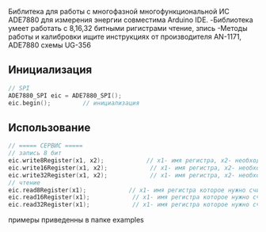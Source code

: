 Библитека для работы  с многофазной многофункциональной ИС ADE7880 для измерения энергии совместима Arduino IDE.
-Библиотека умеет работать с 8,16,32 битными ригистрами чтение, зпись 
-Методы работы и калибровки ищите инструкциях от производителя  AN-1171, ADE7880 схемы UG-356
<a id="init"></a>
## Инициализация
```cpp
// SPI
ADE7880_SPI eic = ADE7880_SPI();
eic.begin();         // инициализация
```
<a id="usage"></a>
## Использование
```cpp
// ===== СЕРВИС =====
// запись 8 бит
eic.write8Register(x1, x2);            // x1- имя регистра, х2- необходимое значение в HEX для записи калибровки и т.д
eic.write16Register(x1, x2);            // x1- имя регистра, х2- необходимое значение в HEX для записи калибровки и т.д
eic.write32Register(x1, x2);            // x1- имя регистра, х2- необходимое значение в HEX для записи калибровки и т.д
// чтение
eic.read8Register(x1);            // x1- имя регистра которое нужно считать
eic.read16Register(x1);            // x1- имя регистра которое нужно считать
eic.read32Register(x1);            // x1- имя регистра которое нужно считать

```
примеры приведенны в папке examples
